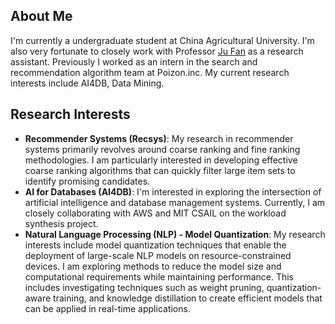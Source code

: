 
## About Me



I'm currently a undergraduate student at China Agricultural University. 
I'm also very fortunate to closely work with Professor [Ju Fan](http://iir.ruc.edu.cn/~fanj) as a research assistant.
Previously I worked as an intern in the search and recommendation algorithm team at Poizon.inc.
My current research interests include AI4DB, Data Mining.

## Research Interests

- **Recommender Systems (Recsys)**: My research in recommender systems primarily revolves around coarse ranking and fine ranking methodologies. I am particularly interested in developing effective coarse ranking algorithms that can quickly filter large item sets to identify promising candidates.
- **AI for Databases (AI4DB)**: I'm interested in exploring the intersection of artificial intelligence and database management systems. Currently, I am closely collaborating with AWS and MIT CSAIL on the workload synthesis project.
- **Natural Language Processing (NLP) - Model Quantization**: My research interests include model quantization techniques that enable the deployment of large-scale NLP models on resource-constrained devices. I am exploring methods to reduce the model size and computational requirements while maintaining performance. This includes investigating techniques such as weight pruning, quantization-aware training, and knowledge distillation to create efficient models that can be applied in real-time applications.


